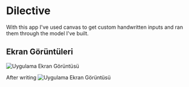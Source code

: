 
# Dilective 

With this app I've used canvas to get custom handwritten inputs and ran them through the model I've built.


## Ekran Görüntüleri

![Uygulama Ekran Görüntüsü]("readme_images/first_version.png")

After writing
![Uygulama Ekran Görüntüsü]("readme_images/first_version_wr.png")
